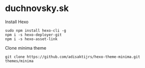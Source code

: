 # duchnovsky.sk

Install Hexo

    sudo npm install hexo-cli -g
    npm i -s hexo-deployer-git
    npm i -s hexo-asset-link

Clone minima theme

    git clone https://github.com/adisaktijrs/hexo-theme-minima.git themes/minima

